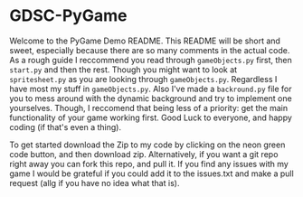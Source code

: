 # GDSC-PyGame

Welcome to the PyGame Demo README. This README will be short and sweet, especially because there are so many comments in the actual code. As a rough guide I reccommend you read through `gameObjects.py` first, then `start.py` and then the rest. Though you might want to look at `spritesheet.py` as you are looking through `gameObjects.py`. Regardless I have most my stuff in `gameObjects.py`. Also I've made a `backround.py` file for you to mess around with the dynamic background and try to implement one yourselves. Though, I reccomend that being less of a priority: get the main functionality of your game working first. Good Luck to everyone, and happy coding (if that's even a thing). 

To get started download the Zip to my code by clicking on the neon green code button, and then download zip. Alternatively, if you want a git repo right away you can fork this repo, and pull it. If you find any issues with my game I would be grateful if you could add it to the issues.txt and make a pull request (allg if you have no idea what that is).
